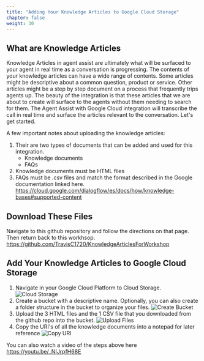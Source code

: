 ```yaml
---
title: "Adding Your Knowledge Articles to Google Cloud Storage"
chapter: false
weight: 30
---
```


## What are Knowledge Articles
Knowledge Articles in agent assist are ultimately what will be surfaced to your agent in real time as a conversation is progressing. The contents of your knowledge articles can have a wide range of contents. Some articles might be descriptive about a common question, product or service. Other articles might be a step by step document on a process that frequently trips agents up. The beauty of the integration is that these articles that we are about to create will surface to the agents without them needing to search for them. The Agent Assist with Google Cloud integration will transcribe the call in real time and surface the articles relevant to the conversation. Let's get started.

A few important notes about uploading the knowledge articles:
1. Their are two types of documents that can be added and used for this integration. 
    - Knowledge documents
    - FAQs
2. Knowledge documents must be HTML files 
3. FAQs must be .csv files and match the format described in the Google documentation linked here. https://cloud.google.com/dialogflow/es/docs/how/knowledge-bases#supported-content 

## Download These Files
Navigate to this github repository and follow the directions on that page. Then return back to this workhsop. 
https://github.com/TravisC1720/KnowledgeArticlesForWorkshop 

## Add Your Knowledge Articles to Google Cloud Storage
1. Navigate in your Google Cloud Platform to Cloud Storage.
![Cloud Storage](/images/cloudStorage.jpg) 
2. Create a bucket with a descriptive name. Optionally, you can also create a folder structure in the bucket to organize your files.
![Create Bucket](/images/createBucket.jpg)
3. Upload the 3 HTML files and the 1 CSV file that you downloaded from the github repo into the bucket. 
![Upload Files](/images/uploadFiles.jpg)
4. Copy the URI's of all the knowledge documents into a notepad for later reference
![Copy URI](/images/copyURI.jpg)

You can also watch a video of the steps above here https://youtu.be/_NIJrpfH68E